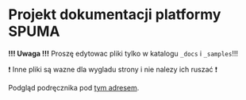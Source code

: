 # Projekt dokumentacji platformy SPUMA

**!!! Uwaga !!!**
Proszę edytowac pliki tylko w katalogu `_docs` i `_samples`!!!

:exclamation: Inne pliki są wazne dla wygladu strony i nie nalezy ich ruszać :exclamation: 

Podgląd podręcznika pod [tym adresem](https://altabsa.github.io/SPUMA_inf/).
